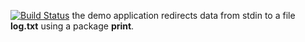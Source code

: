 [![Build Status](https://travis-ci.org/b2017-17viu16m/lab11.svg?branch=master)](https://travis-ci.org/b2017-17viu16m/lab11)
the demo application redirects data from stdin to a file **log.txt** using a package **print**.
